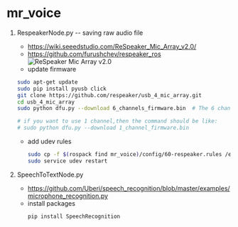 # mr_voice

1. RespeakerNode.py -- saving raw audio file
   - https://wiki.seeedstudio.com/ReSpeaker_Mic_Array_v2.0/
   - https://github.com/furushchev/respeaker_ros
   ![ReSpeaker Mic Array v2.0](https://files.seeedstudio.com/wiki/ReSpeaker_Mic_Array_V2/img/Hardware%20Overview.png)
   - update firmware
   ```bash
   sudo apt-get update
   sudo pip install pyusb click
   git clone https://github.com/respeaker/usb_4_mic_array.git
   cd usb_4_mic_array
   sudo python dfu.py --download 6_channels_firmware.bin  # The 6 channels version 
   
   # if you want to use 1 channel,then the command should be like:
   # sudo python dfu.py --download 1_channel_firmware.bin
   ```
   - add udev rules
      ```bash
      sudo cp -f $(rospack find mr_voice)/config/60-respeaker.rules /etc/udev/rules.d/60-respeaker.rules
      sudo service udev restart
      ```

2. SpeechToTextNode.py
   - https://github.com/Uberi/speech_recognition/blob/master/examples/microphone_recognition.py
   - install packages
      ```bash
      pip install SpeechRecognition
      ```
